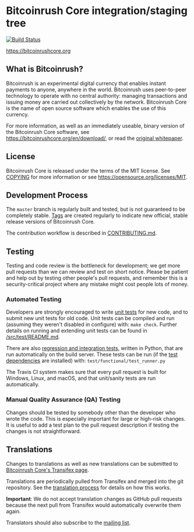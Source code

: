 Bitcoinrush Core integration/staging tree
=====================================

[![Build Status](https://travis-ci.org/bitcoinrush/bitcoinrush.svg?branch=master)](https://travis-ci.org/bitcoinrush/bitcoinrush)

https://bitcoinrushcore.org

What is Bitcoinrush?
----------------

Bitcoinrush is an experimental digital currency that enables instant payments to
anyone, anywhere in the world. Bitcoinrush uses peer-to-peer technology to operate
with no central authority: managing transactions and issuing money are carried
out collectively by the network. Bitcoinrush Core is the name of open source
software which enables the use of this currency.

For more information, as well as an immediately useable, binary version of
the Bitcoinrush Core software, see https://bitcoinrushcore.org/en/download/, or read the
[original whitepaper](https://bitcoinrushcore.org/bitcoinrush.pdf).

License
-------

Bitcoinrush Core is released under the terms of the MIT license. See [COPYING](COPYING) for more
information or see https://opensource.org/licenses/MIT.

Development Process
-------------------

The `master` branch is regularly built and tested, but is not guaranteed to be
completely stable. [Tags](https://github.com/bitcoinrush/bitcoinrush/tags) are created
regularly to indicate new official, stable release versions of Bitcoinrush Core.

The contribution workflow is described in [CONTRIBUTING.md](CONTRIBUTING.md).

Testing
-------

Testing and code review is the bottleneck for development; we get more pull
requests than we can review and test on short notice. Please be patient and help out by testing
other people's pull requests, and remember this is a security-critical project where any mistake might cost people
lots of money.

### Automated Testing

Developers are strongly encouraged to write [unit tests](src/test/README.md) for new code, and to
submit new unit tests for old code. Unit tests can be compiled and run
(assuming they weren't disabled in configure) with: `make check`. Further details on running
and extending unit tests can be found in [/src/test/README.md](/src/test/README.md).

There are also [regression and integration tests](/test), written
in Python, that are run automatically on the build server.
These tests can be run (if the [test dependencies](/test) are installed) with: `test/functional/test_runner.py`

The Travis CI system makes sure that every pull request is built for Windows, Linux, and macOS, and that unit/sanity tests are run automatically.

### Manual Quality Assurance (QA) Testing

Changes should be tested by somebody other than the developer who wrote the
code. This is especially important for large or high-risk changes. It is useful
to add a test plan to the pull request description if testing the changes is
not straightforward.

Translations
------------

Changes to translations as well as new translations can be submitted to
[Bitcoinrush Core's Transifex page](https://www.transifex.com/projects/p/bitcoinrush/).

Translations are periodically pulled from Transifex and merged into the git repository. See the
[translation process](doc/translation_process.md) for details on how this works.

**Important**: We do not accept translation changes as GitHub pull requests because the next
pull from Transifex would automatically overwrite them again.

Translators should also subscribe to the [mailing list](https://groups.google.com/forum/#!forum/bitcoinrush-translators).
